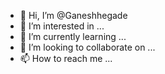 - 👋 Hi, I’m @Ganeshhegade
- 👀 I’m interested in ...
- 🌱 I’m currently learning ...
- 💞️ I’m looking to collaborate on ...
- 📫 How to reach me ...

<!---
Ganeshhegade/Ganeshhegade is a ✨ special ✨ repository because its `README.md` (this file) appears on your GitHub profile.
You can click the Preview link to take a look at your changes.
--->
